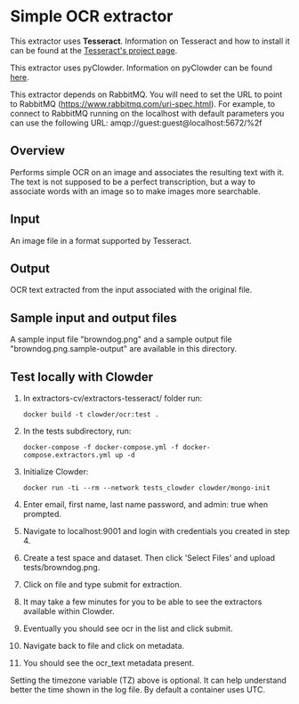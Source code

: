 # Simple OCR extractor

This extractor uses **Tesseract**. Information on Tesseract and how to install it can be found at the [Tesseract's project page](http://code.google.com/p/tesseract-ocr/).

This extractor uses pyClowder. Information on pyClowder can be found [here](https://github.com/clowder-framework/pyclowder).

This extractor depends on RabbitMQ. You will need to set the URL to point to RabbitMQ (https://www.rabbitmq.com/uri-spec.html). For example, to connect to RabbitMQ running on the localhost with default parameters you can use the following URL: amqp://guest:guest@localhost:5672/%2f
 
## Overview

Performs simple OCR on an image and associates the resulting text with it. The text is not supposed to be a perfect transcription, but a way to associate words with an image so to make images more searchable.

## Input
An image file in a format supported by Tesseract.

## Output
OCR text extracted from the input associated with the original file.

## Sample input and output files
A sample input file "browndog.png" and a sample output file "browndog.png.sample-output" are available in this directory.

## Test locally with Clowder
1. In extractors-cv/extractors-tesseract/ folder run: 
      
      ```docker build -t clowder/ocr:test .```

2. In the tests subdirectory, run: 

      ```docker-compose -f docker-compose.yml -f docker-compose.extractors.yml up -d```

3. Initialize Clowder: 

      ```docker run -ti --rm --network tests_clowder clowder/mongo-init```

4. Enter email, first name, last name password, and admin: true when prompted.
5. Navigate to localhost:9001 and login with credentials you created in step 4.
6. Create a test space and dataset. Then click 'Select Files' and upload tests/browndog.png.
7. Click on file and type submit for extraction.
8. It may take a few minutes for you to be able to see the extractors available within Clowder.
9. Eventually you should see ocr in the list and click submit.
10. Navigate back to file and click on metadata.
11. You should see the ocr_text metadata present.

  Setting the timezone variable (TZ) above is optional. It can help
  understand better the time shown in the log file. By default
  a container uses UTC.
